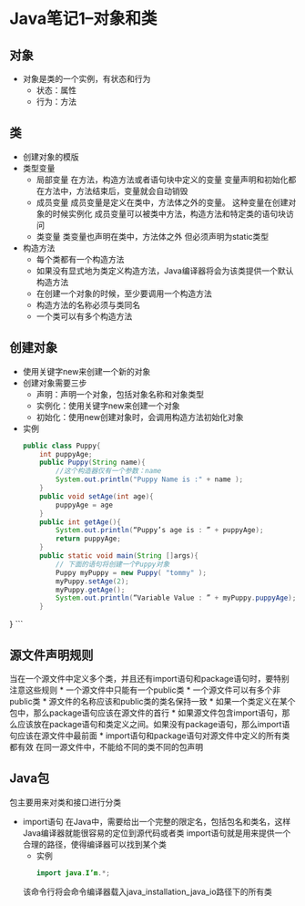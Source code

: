 # Java笔记1–对象和类
## 对象
* 对象是类的一个实例，有状态和行为
	* 状态：属性
	* 行为：方法
## 类
* 创建对象的模版
* 类型变量
	* 局部变量
	在方法，构造方法或者语句块中定义的变量
	变量声明和初始化都在方法中，方法结束后，变量就会自动销毁
	* 成员变量
	成员变量是定义在类中，方法体之外的变量。
	这种变量在创建对象的时候实例化
	成员变量可以被类中方法，构造方法和特定类的语句块访问
	* 类变量
	类变量也声明在类中，方法体之外
	但必须声明为static类型
* 构造方法
	* 每个类都有一个构造方法
	* 如果没有显式地为类定义构造方法，Java编译器将会为该类提供一个默认构造方法
	* 在创建一个对象的时候，至少要调用一个构造方法
	* 构造方法的名称必须与类同名
	* 一个类可以有多个构造方法
## 创建对象
* 使用关键字new来创建一个新的对象
* 创建对象需要三步
	* 声明：声明一个对象，包括对象名称和对象类型
	* 实例化：使用关键字new来创建一个对象
	* 初始化：使用new创建对象时，会调用构造方法初始化对象
* 实例
	```java
	public class Puppy{
		int puppyAge;
		public Puppy(String name){
			//这个构造器仅有一个参数：name
			System.out.println("Puppy Name is :" + name ); 
		}
		public void setAge(int age){
			puppyAge = age
		}
		public int getAge(){
			System.out.println(“Puppy’s age is : ” + puppyAge);
			return puppyAge;
		}
		public static void main(String []args){
			// 下面的语句将创建一个Puppy对象
			Puppy myPuppy = new Puppy( "tommy" );
			myPuppy.setAge(2);
			myPuppy.getAge();
			System.out.println(“Variable Value : ” + myPuppy.puppyAge);
		}
}
	```
## 源文件声明规则
当在一个源文件中定义多个类，并且还有import语句和package语句时，要特别注意这些规则
	* 一个源文件中只能有一个public类
	* 一个源文件可以有多个非public类
	* 源文件的名称应该和public类的类名保持一致
	* 如果一个类定义在某个包中，那么package语句应该在源文件的首行
	* 如果源文件包含import语句，那么应该放在package语句和类定义之间。如果没有package语句，那么import语句应该在源文件中最前面
	* import语句和package语句对源文件中定义的所有类都有效
	在同一源文件中，不能给不同的类不同的包声明
## Java包
包主要用来对类和接口进行分类
* import语句
在Java中，需要给出一个完整的限定名，包括包名和类名，这样Java编译器就能很容易的定位到源代码或者类
import语句就是用来提供一个合理的路径，使得编译器可以找到某个类
	* 实例
		```java
		import java.I’m.*;
		```
	该命令行将会命令编译器载入java_installation_java_io路径下的所有类

	

